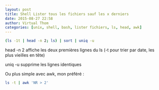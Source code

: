 ```yaml
---
layout: post
title: Shell Lister tous les fichiers sauf les x derniers
date: 2015-08-27 22:58
author: Virtual Thom
categories: [unix, shell, bash, lister fichiers, ls, head, awk]
---
```


```bash
(ls -1t | head -n 2; ls) | sort | uniq -u
```

head -n 2 affiche les deux premières lignes du ls (-t pour trier par date, les plus vieilles en tête)

uniq -u supprime les lignes identiques


Ou plus simple avec awk, mon préféré :

```bash
ls -t | awk 'NR > 2'
```
 
